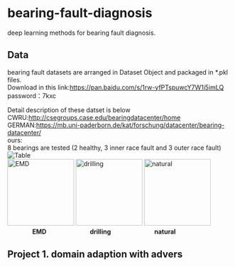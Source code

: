# bearing-fault-diagnosis
deep learning methods for bearing fault diagnosis.
## Data
bearing fault datasets are arranged in Dataset Object and packaged in *.pkl files.<br>
Download in this link:https://pan.baidu.com/s/1rw-yfPTspuwcY7W1i5imLQ password：7kxc<br>

Detail description of these datset is below<br>
CWRU:http://csegroups.case.edu/bearingdatacenter/home<br>
GERMAN:https://mb.uni-paderborn.de/kat/forschung/datacenter/bearing-datacenter/<br>
ours:<br>
8 bearings are tested (2 healthy, 3 inner race fault and 3 outer race fault)<br>
<img src="https://github.com/ddrrrr/bearing-fault-diagnosis/blob/master/pictures/Table.jpg" alt="Table"/><br>
<img src="https://github.com/ddrrrr/bearing-fault-diagnosis/blob/master/pictures/emd.jpg" width="150" alt="EMD"/>
<img src="https://github.com/ddrrrr/bearing-fault-diagnosis/blob/master/pictures/drilling.jpg" width="150" alt="drilling"/>
<img src="https://github.com/ddrrrr/bearing-fault-diagnosis/blob/master/pictures/natural.jpg" width="150" alt="natural"/><br>
　　　　**EMD　　　　　　　drilling　　　　　　　natural**
## Project 1. domain adaption with advers
